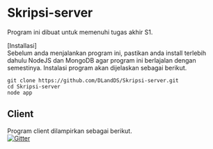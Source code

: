 # Skripsi-server

Program ini dibuat untuk memenuhi tugas akhir S1.

[Installasi] <br/>
Sebelum anda menjalankan program ini, pastikan anda install terlebih dahulu NodeJS dan MongoDB agar program ini berlajalan dengan semestinya. Instalasi program akan dijelaskan sebagai berikut.

```
git clone https://github.com/DLandDS/Skripsi-server.git
cd Skripsi-server
node app
```

## Client
Program client dilampirkan sebagai berikut.<br/>
[![Gitter](https://img.shields.io/badge/skripsi--client-github-green)](https://github.com/DLandDS/Skripsi-client)
